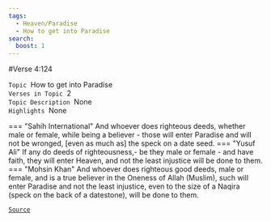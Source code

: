 ```yaml
---
tags:
  - Heaven/Paradise
  - How to get into Paradise
search:
  boost: 1 
---
```

#Verse  4:124

`Topic`&nbsp; How to get into Paradise   
`Verses in Topic`&nbsp; 2  
`Topic Description`&nbsp; None    
`Highlights`&nbsp; None   

=== "Sahih International"
    And whoever does righteous deeds, whether male or female, while being a believer - those will enter Paradise and will not be wronged, [even as much as] the speck on a date seed.
=== "Yusuf Ali"
    If any do deeds of righteousness,- be they male or female - and have faith, they will enter Heaven, and not the least injustice will be done to them.
=== "Mohsin Khan"
    And whoever does righteous good deeds, male or female, and is a true believer in the Oneness of Allah (Muslim), such will enter Paradise and not the least injustice, even to the size of a Naqira (speck on the back of a date­stone), will be done to them.

<a href="https://corpus.quran.com/translation.jsp?chapter= 4&verse=124" target="_blank">`Source`</a>

